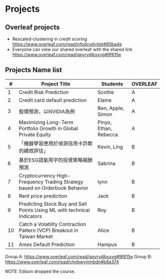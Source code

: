 
# Projects

## Overleaf projects

- Rescaled-clustering in credit scoring 
https://www.overleaf.com/read/nfqdcvdrrkbt#85ba4e
- Everyone can view our shared overleaf with the shared link https://www.overleaf.com/read/gpyrydjbsxvg#9f615e



## Projects Name list
| #  | Project Title                                                        | Students                                | OVERLEAF|
|----|----------------------------------------------------------------------|-----------------------------------------|---|
| 1  | Credit Risk Prediction                                               | Scottie                         | A|
| 2  | Credit card default prediction                                       | Elaine                                  | A|
| 3  | 股價預測，以NVIDIA為例                                                  | Ben, Apple, Simon                       | A|
| 4  | Maximizing Long-Term Portfolio Growth in Global Private Equity       | Pinyo, Ethan, Rebecca                   | A|
| 5  |「機器學習應用於偵測信用卡詐欺的績效評估」                                   | Kevin, Ling                              | B|
| 6  | 基於ESG語氣用字的投資策略報酬預測                                         | Sabrina                                  | B|
| 7  | Cryptocurrency High-Frequency Trading Strategy based on Orderbook Behavior | lynn                               | B|
| 8  |Rent price prediction                                                 | Jack                                     | B|
| 9  |Predicting Stock Buy and Sell Points Using ML with technical Indicators| Roy                                     |B|
| 10 |Catch a Volatility Contraction Pattern (VCP) Breakout in Taiwan Market| Alice                                   | B |
| 11 | Amex Default Prediction                                              | Hampus                                   | B |


Group A: https://www.overleaf.com/read/gpyrydjbsxvg#9f615e
Group B: https://www.overleaf.com/read/chvbwyjnmbdn#b8a374



NOTE: Edison dropped the course. 
